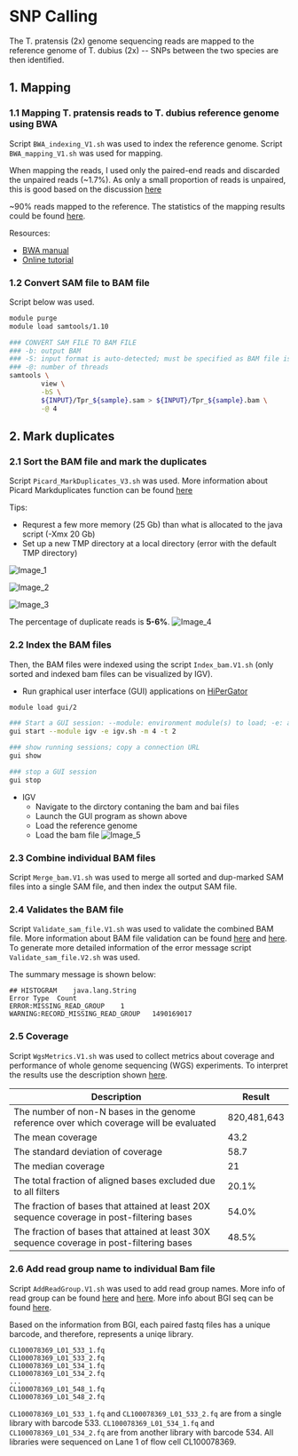 # SNP Calling
The T. pratensis (2x) genome sequencing reads are mapped to the reference genome of T. dubius (2x) -- SNPs between the two species are then identified.

## 1. Mapping
### 1.1 Mapping T. pratensis reads to T. dubius reference genome using BWA
Script `BWA_indexing_V1.sh` was used to index the reference genome. Script `BWA_mapping_V1.sh` was used for mapping.

When mapping the reads, I used only the paired-end reads and discarded the unpaired reads (~1.7%). As only a small proportion of reads is unpaired, this is good based on the discussion [here](https://www.biostars.org/p/140318/)

~90% reads mapped to the reference. The statistics of the mapping results could be found [here](https://github.com/GatorShan/Tragopogon-Methylation-Project/blob/master/SNP_calling/MultiQC_results/Bam_file_multiqc_report.html).

Resources:
  - [BWA manual](http://bio-bwa.sourceforge.net/bwa.shtml)
  - [Online tutorial](https://hbctraining.github.io/In-depth-NGS-Data-Analysis-Course/sessionVI/lessons/01_alignment.html)

### 1.2 Convert SAM file to BAM file

Script below was used.
```bash
module purge
module load samtools/1.10

### CONVERT SAM FILE TO BAM FILE
### -b: output BAM
### -S: input format is auto-detected; must be specified as BAM file is expected
### -@: number of threads
samtools \
        view \
        -bS \
        ${INPUT}/Tpr_${sample}.sam > ${INPUT}/Tpr_${sample}.bam \
        -@ 4
```

## 2. Mark duplicates
### 2.1 Sort the BAM file and mark the duplicates
Script `Picard_MarkDuplicates_V3.sh` was used. More information about Picard Markduplicates function can be found [here](https://broadinstitute.github.io/picard/command-line-overview.html#MarkDuplicates)

Tips:
  - Requrest a few more memory (25 Gb) than what is allocated to the java script (-Xmx 20 Gb)
  - Set up a new TMP directory at a local directory (error with the default TMP directory)

![Image_1](https://github.com/GatorShan/Tragopogon-Methylation-Project/blob/master/SNP_calling/images/Bam_sorted_marked_file_multiqc_report_samtools_alignment_plot.png)

![Image_2](https://github.com/GatorShan/Tragopogon-Methylation-Project/blob/master/SNP_calling/images/Bam_sorted_marked_file_multiqc_report_gerneral_statistics.png)

![Image_3](https://github.com/GatorShan/Tragopogon-Methylation-Project/blob/master/SNP_calling/images/Bam_sorted_marked_file_multiqc_report_alignment_matrics.png)

The percentage of duplicate reads is **5-6%**.
![Image_4](https://github.com/GatorShan/Tragopogon-Methylation-Project/blob/master/SNP_calling/images/Duplicate_percentage.png)

### 2.2 Index the BAM files
Then, the BAM files were indexed using the script `Index_bam.V1.sh` (only sorted and indexed bam files can be visualized by IGV).
  - Run graphical user interface (GUI) applications on [HiPerGator](https://help.rc.ufl.edu/doc/GUI_Programs)
  ```bash
  module load gui/2
  
  ### Start a GUI session: --module: environment module(s) to load; -e: application executable; -m: memory (GB); -t: time (hour)
  gui start --module igv -e igv.sh -m 4 -t 2
  
  ### show running sessions; copy a connection URL
  gui show
  
  ### stop a GUI session
  gui stop
  ```
  - IGV
    - Navigate to the dirctory contaning the bam and bai files
    - Launch the GUI program as shown above
    - Load the reference genome
    - Load the bam file
![Image_5](https://github.com/GatorShan/Tragopogon-Methylation-Project/blob/master/SNP_calling/images/IGV_bam_example.png)

### 2.3 Combine individual BAM files
Script `Merge_bam.V1.sh` was used to merge all sorted and dup-marked SAM files into a single SAM file, and then index the output SAM file.

### 2.4 Validates the BAM file
Script `Validate_sam_file.V1.sh` was used to validate the combined BAM file. More information about BAM file validation can be found [here](https://gatk.broadinstitute.org/hc/en-us/articles/360036854731-ValidateSamFile-Picard-) and [here](https://gatk.broadinstitute.org/hc/en-us/articles/360035891231-Errors-in-SAM-or-BAM-files-can-be-diagnosed-with-ValidateSamFile). To generate more detailed information of the error message script `Validate_sam_file.V2.sh` was used.

The summary message is shown below:
```
## HISTOGRAM	java.lang.String
Error Type	Count
ERROR:MISSING_READ_GROUP	1
WARNING:RECORD_MISSING_READ_GROUP	1490169017
```

### 2.5 Coverage
Script `WgsMetrics.V1.sh` was used to collect metrics about coverage and performance of whole genome sequencing (WGS) experiments. To interpret the results use the description shown [here](https://broadinstitute.github.io/picard/picard-metric-definitions.html#CollectWgsMetrics.WgsMetrics).

| Description | Result |
| -- | -- |
| The number of non-N bases in the genome reference over which coverage will be evaluated | 820,481,643 |
| The mean coverage | 43.2 |
| The standard deviation of coverage | 58.7 |
| The median coverage | 21 |
| The total fraction of aligned bases excluded due to all filters | 20.1% |
| The fraction of bases that attained at least 20X sequence coverage in post-filtering bases | 54.0% |
| The fraction of bases that attained at least 30X sequence coverage in post-filtering bases | 48.5% |

### 2.6 Add read group name to individual Bam file
Script `AddReadGroup.V1.sh` was used to add read group names. More info of read group can be found [here](https://gatk.broadinstitute.org/hc/en-us/articles/360035890671?id=6472) and [here](https://gatk.broadinstitute.org/hc/en-us/articles/360037226472-AddOrReplaceReadGroups-Picard-). More info about BGI seq can be found [here](https://en.wikipedia.org/wiki/DNA_nanoball_sequencing).

Based on the information from BGI, each paired fastq files has a unique barcode, and therefore, represents a uniqe library.
```
CL100078369_L01_533_1.fq
CL100078369_L01_533_2.fq
CL100078369_L01_534_1.fq
CL100078369_L01_534_2.fq
...
CL100078369_L01_548_1.fq
CL100078369_L01_548_2.fq
```
`CL100078369_L01_533_1.fq` and `CL100078369_L01_533_2.fq` are from a single library with barcode 533. `CL100078369_L01_534_1.fq` and `CL100078369_L01_534_2.fq` are from another library with barcode 534. All libraries were sequenced on Lane 1 of flow cell CL100078369.
